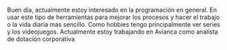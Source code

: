Buen día, actualmente estoy interesado en la programación en general. En usar este tipo de herramientas para mejorar los procesos y hacer el trabajo o la vida diaria mas sencillo. 
Como hobbies tengo principalmente ver series y los videojuegos. 
Actualmente estoy trabajando en Avianca como analista de dotación corporativa
